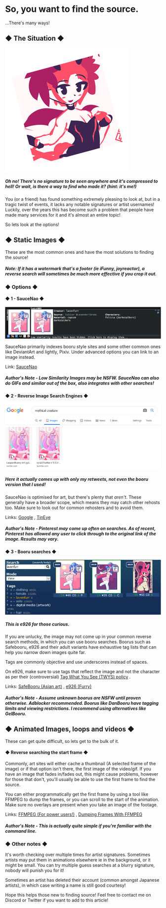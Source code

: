 # So, you want to find the source.

...There's many ways!

## ◆ The Situation ◆

![No signature!](./md/res/nosig.png)

##### *Oh no! There's no signature to be seen anywhere and it's compressed to hell! Or wait, is there a way to find who made it? (hint: it's me!)*

You (or a friend) has found something extremely pleasing to look at, but in a tragic twist of events, it lacks any notable signatures or artist usernames! Luckily, over the years this has become such a problem that people have made many services for it and it's almost an entire topic!

So lets look at the options!


## ◆ Static Images ◆

These are the most common ones and have the most solutions to finding the source!

##### *Note: If it has a watermark that's a footer (ie iFunny, joyreactor), a reverse search will sometimes be much more effective if you crop it out.*

### ◆ Options ◆

#### ◆ 1 - SauceNao ◆

![SauceNao](./md/res/sauce.png)

SauceNao primarily indexes booru style sites and some other common ones like DeviantArt and lightly, Pixiv. Under advanced options you can link to an image instead.

Link: [SauceNao](https://saucenao.com/)

##### *Author's Note - Low Similarity Images may be NSFW. SauceNao can also do GIFs and similar out of the box, also integrates with other searches!* 

#### ◆ 2 - Reverse Image Search Engines ◆

![Google Reverse Image Search](./md/res/google.png)

##### *Here it actually comes up with only my retweets, not even the booru version that I used!*

SauceNao is optimised for art, but there's plenty that *aren't*. These generally have a broader scope, which means they may catch other rehosts too. Make sure to look out for common rehosters and to avoid them.

Links: [Google](https://images.google.com/) , [TinEye](https://tineye.com/)

##### *Author's Note - Pinterest may come up often on searches. As of recent, Pinterest has allowed any user to click through to the original link of the image. Results may vary.*

#### ◆ 3 - Booru searches ◆

![e926](./md/res/e9.png)

##### *This is e926 for those curious.*

If you are unlucky, the image may not come up in your common reverse search methods, in which you can use booru searches. Boorus such as Safebooru, e926 and their adult variants have exhaustive tag lists that can help you narrow down images quite far. 

Tags are commonly objective and use underscores instead of spaces. 

On e926, make sure to use tags that reflect the image and not the character as per their (controversial) [Tag What You See (TWYS) policy](https://e926.net/wiki_pages/e621:tag_what_you_see_(explained)) .

Links: [SafeBooru (Asian art)](https://safebooru.org/) , [e926 (Furry)](https://e926.net/)

##### *Author's Note - Assume unknown boorus are NSFW until proven otherwise. Adblocker recommended. Boorus like DanBooru have tagging limits and viewing restrictions. I recommend using alternatives like GelBooru.*

## ◆ Animated Images, loops and videos ◆

These can get quite difficult, so lets get to the bulk of it.

#### ◆ Reverse searching the start frame ◆

Commonly, art sites will either cache a thumbnail (A selected frame of the image) or if that option isn't there, the first image of the video/gif. If you have an image that fades in/fades out, this might cause problems, however for those that don't, you'll usually be able to use the first frame to find the source.

You can either programmatically get the first frame by using a tool like FFMPEG to dump the frames, or you can scroll to the start of the animation. Make sure no overlays are present when you take an image of the footage.

Links: [FFMPEG (For power users!)](https://ffmpeg.org/) , [Dumping Frames With FFMPEG](https://stackoverflow.com/questions/10957412/fastest-way-to-extract-frames-using-ffmpeg)

##### *Author's Note - This is actually quite simple if you're familiar with the command line.*

### ◆ Other notes ◆

It's worth checking over multiple times for artist signatures. Sometimes artists may put them in animations elsewhere ie in the background, or it might be small. You can try multiple guess searches at a blurry signature, nobody will punish you for it!

Sometimes an artist has deleted their account (common amongst Japanese artists), in which case writing a name is still good courtesy!

Hope this helps those new to finding source! Feel free to contact me on Discord or Twitter if you want to add to this article!